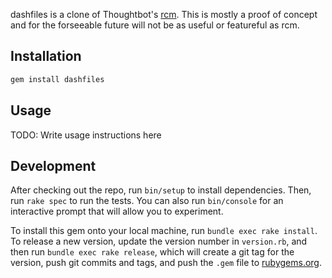 dashfiles is a clone of Thoughtbot's [rcm](https://github.com/thoughtbot/rcm). This is mostly a proof of concept and for the forseeable future will not be as useful or featureful as rcm.

## Installation

~~~~ruby
gem install dashfiles
~~~~

## Usage

TODO: Write usage instructions here

## Development

After checking out the repo, run `bin/setup` to install dependencies. Then, run `rake spec` to run the tests. You can also run `bin/console` for an interactive prompt that will allow you to experiment.

To install this gem onto your local machine, run `bundle exec rake install`. To release a new version, update the version number in `version.rb`, and then run `bundle exec rake release`, which will create a git tag for the version, push git commits and tags, and push the `.gem` file to [rubygems.org](https://rubygems.org).
